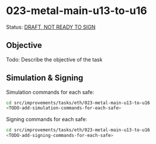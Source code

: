 # 023-metal-main-u13-to-u16

Status: [DRAFT, NOT READY TO SIGN]()

## Objective

Todo: Describe the objective of the task

## Simulation & Signing

Simulation commands for each safe:
```bash
cd src/improvements/tasks/eth/023-metal-main-u13-to-u16
<TODO-add-simulation-commands-for-each-safe>
```

Signing commands for each safe:
```bash
cd src/improvements/tasks/eth/023-metal-main-u13-to-u16
<TODO-add-signing-commands-for-each-safe>
```
